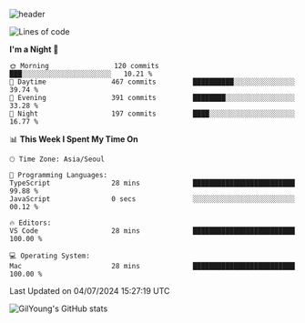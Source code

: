 ![header](https://capsule-render.vercel.app/api?type=waving&color=gradient&height=300&section=header&text=GilYoung%20Github&fontSize=90&fontColor=fff&animation=fadeIn)

<!--START_SECTION:waka-->
![Lines of code](https://img.shields.io/badge/From%20Hello%20World%20I%27ve%20Written-577.6%20thousand%20lines%20of%20code-blue)

**I'm a Night 🦉** 

```text
🌞 Morning                120 commits         ███░░░░░░░░░░░░░░░░░░░░░░   10.21 % 
🌆 Daytime                467 commits         ██████████░░░░░░░░░░░░░░░   39.74 % 
🌃 Evening                391 commits         ████████░░░░░░░░░░░░░░░░░   33.28 % 
🌙 Night                  197 commits         ████░░░░░░░░░░░░░░░░░░░░░   16.77 % 
```


📊 **This Week I Spent My Time On** 

```text
🕑︎ Time Zone: Asia/Seoul

💬 Programming Languages: 
TypeScript               28 mins             █████████████████████████   99.88 % 
JavaScript               0 secs              ░░░░░░░░░░░░░░░░░░░░░░░░░   00.12 % 

🔥 Editors: 
VS Code                  28 mins             █████████████████████████   100.00 % 

💻 Operating System: 
Mac                      28 mins             █████████████████████████   100.00 % 
```


 Last Updated on 04/07/2024 15:27:19 UTC
<!--END_SECTION:waka-->

![GilYoung's GitHub stats](https://github-readme-stats.vercel.app/api?username=supremgy&show_icons=true&hide=stars,issues&theme=swift)
